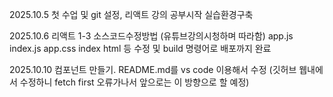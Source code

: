 
2025.10.5
첫 수업 및 git 설정, 리액트 강의 공부시작 실습환경구축

2025.10.6
리액트 1-3 소스코드수정방법 (유튜브강의시청하며 따라함)
app.js index.js app.css index html 등
수정 및 build 명령어로 배포까지 완료

2025.10.10
컴포넌트 만들기.
README.md를 vs code 이용해서 수정
(깃허브 웹내에서 수정하니 fetch first 오류가나서
앞으로는 이 방향으로 할 예정)

